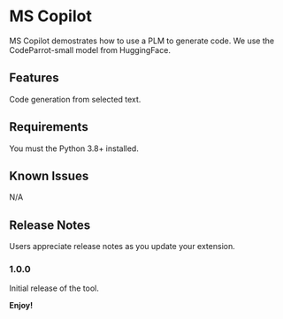 # MS Copilot

MS Copilot demostrates how to use a PLM to generate code. We use the CodeParrot-small model from HuggingFace. 

## Features

Code generation from selected text.

## Requirements

You must the Python 3.8+ installed. 


## Known Issues

N/A

## Release Notes

Users appreciate release notes as you update your extension.

### 1.0.0

Initial release of the tool.


**Enjoy!**
